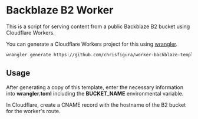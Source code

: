 # Backblaze B2 Worker

This is a script for serving content from a public Backblaze B2 bucket using Cloudflare Workers.

You can generate a Cloudflare Workers project for this using [wrangler](https://developers.cloudflare.com/workers/tooling/wrangler).

```bash
wrangler generate https://github.com/chrisfigura/worker-backblaze-template
```

## Usage

After generating a copy of this template, enter the necessary information into **wrangler.toml** including the **BUCKET_NAME** environmental variable.

In Cloudflare, create a CNAME record with the hostname of the B2 bucket for the worker's route.